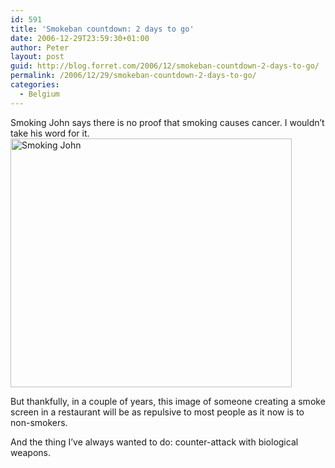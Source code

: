 ```yaml
---
id: 591
title: 'Smokeban countdown: 2 days to go'
date: 2006-12-29T23:59:30+01:00
author: Peter
layout: post
guid: http://blog.forret.com/2006/12/smokeban-countdown-2-days-to-go/
permalink: /2006/12/29/smokeban-countdown-2-days-to-go/
categories:
  - Belgium
---
```

Smoking John says there is no proof that smoking causes cancer. I wouldn&#8217;t take his word for it.  
[<img loading="lazy" src="http://farm1.static.flickr.com/135/337512809_d8341a0eff_o.jpg" width="450" height="398" alt="Smoking John" />](http://www.flickr.com/photos/pforret/337512809/ "Photo Sharing")  
<!--more-->

  
But thankfully, in a couple of years, this image of someone creating a smoke screen in a restaurant will be as repulsive to most people as it now is to non-smokers.  


And the thing I&#8217;ve always wanted to do: counter-attack with biological weapons.
